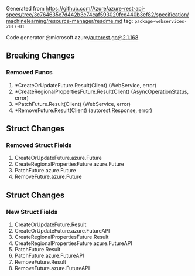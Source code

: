 Generated from https://github.com/Azure/azure-rest-api-specs/tree/3c764635e7d442b3e74caf593029fcd440b3ef82/specification/machinelearning/resource-manager/readme.md tag: `package-webservices-2017-01`

Code generator @microsoft.azure/autorest.go@2.1.168

## Breaking Changes

### Removed Funcs

1. *CreateOrUpdateFuture.Result(Client) (WebService, error)
1. *CreateRegionalPropertiesFuture.Result(Client) (AsyncOperationStatus, error)
1. *PatchFuture.Result(Client) (WebService, error)
1. *RemoveFuture.Result(Client) (autorest.Response, error)

## Struct Changes

### Removed Struct Fields

1. CreateOrUpdateFuture.azure.Future
1. CreateRegionalPropertiesFuture.azure.Future
1. PatchFuture.azure.Future
1. RemoveFuture.azure.Future

## Struct Changes

### New Struct Fields

1. CreateOrUpdateFuture.Result
1. CreateOrUpdateFuture.azure.FutureAPI
1. CreateRegionalPropertiesFuture.Result
1. CreateRegionalPropertiesFuture.azure.FutureAPI
1. PatchFuture.Result
1. PatchFuture.azure.FutureAPI
1. RemoveFuture.Result
1. RemoveFuture.azure.FutureAPI
